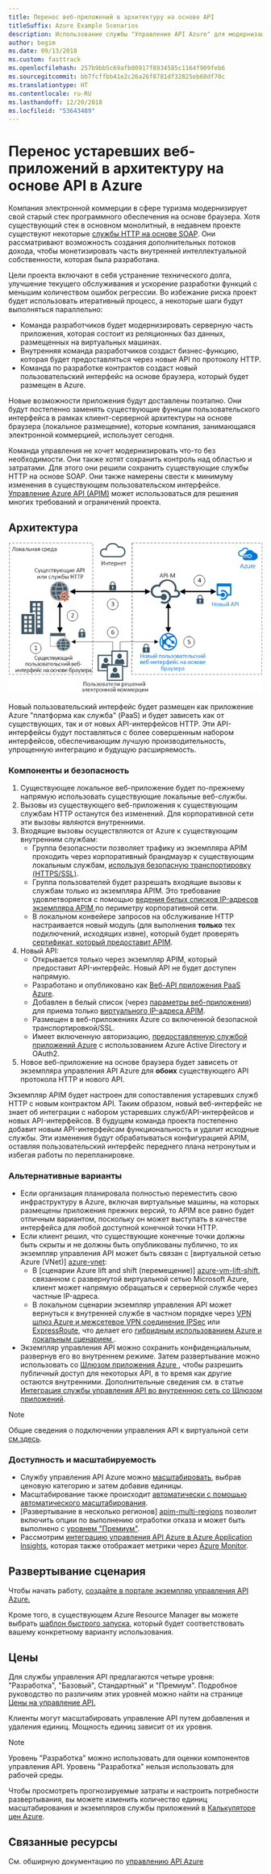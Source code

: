 ```yaml
---
title: Перенос веб-приложений в архитектуру на основе API
titleSuffix: Azure Example Scenarios
description: Использование службы "Управление API Azure" для модернизации устаревшего веб-приложения.
author: begim
ms.date: 09/13/2018
ms.custom: fasttrack
ms.openlocfilehash: 257b9bb5c69afb00917f8934585c1164f909feb6
ms.sourcegitcommit: bb7fcffbb41e2c26a26f8781df32825eb60df70c
ms.translationtype: HT
ms.contentlocale: ru-RU
ms.lasthandoff: 12/20/2018
ms.locfileid: "53643489"
---
```

# <a name="migrating-a-legacy-web-application-to-an-api-based-architecture-on-azure"></a>Перенос устаревших веб-приложений в архитектуру на основе API в Azure

Компания электронной коммерции в сфере туризма модернизирует свой старый стек программного обеспечения на основе браузера. Хотя существующий стек в основном монолитный, в недавнем проекте существуют некоторые [службы HTTP на основе SOAP][soap]. Они рассматривают возможность создания дополнительных потоков дохода, чтобы монетизировать часть внутренней интеллектуальной собственности, которая была разработана.

Цели проекта включают в себя устранение технического долга, улучшение текущего обслуживания и ускорение разработки функций с меньшим количеством ошибок регрессии. Во избежание риска проект будет использовать итеративный процесс, а некоторые шаги будут выполняться параллельно:

- Команда разработчиков будет модернизировать серверную часть приложения, которая состоит из реляционных баз данных, размещенных на виртуальных машинах.
- Внутренняя команда разработчиков создаст бизнес-функцию, которая будет предоставляться через новые API по протоколу HTTP.
- Команда по разработке контрактов создаст новый пользовательский интерфейс на основе браузера, который будет размещен в Azure.

Новые возможности приложения будут доставлены поэтапно. Они будут постепенно заменять существующие функции пользовательского интерфейса в рамках клиент-серверной архитектуры на основе браузера (локальное размещение), которые компания, занимающаяся электронной коммерцией, использует сегодня.

Команда управления не хочет модернизировать что-то без необходимости. Они также хотят сохранить контроль над областью и затратами. Для этого они решили сохранить существующие службы HTTP на основе SOAP. Они также намерены свести к минимуму изменения в существующем пользовательском интерфейсе. [Управление Azure API (APIM)][apim] может использоваться для решения многих требований и ограничений проекта.

## <a name="architecture"></a>Архитектура

![Схема архитектуры][architecture]

Новый пользовательский интерфейс будет размещен как приложение Azure "платформа как служба" (PaaS) и будет зависеть как от существующих, так и от новых API-интерфейсов HTTP. Эти API-интерфейсы будут поставляться с более совершенным набором интерфейсов, обеспечивающим лучшую производительность, упрощенную интеграцию и будущую расширяемость.

### <a name="components-and-security"></a>Компоненты и безопасность

1. Существующее локальное веб-приложение будет по-прежнему напрямую использовать существующие локальные веб-службы.
2. Вызовы из существующего веб-приложения к существующим службам HTTP останутся без изменений. Для корпоративной сети эти вызовы являются внутренними.
3. Входящие вызовы осуществляются от Azure к существующим внутренним службам:
    - Группа безопасности позволяет трафику из экземпляра APIM проходить через корпоративный брандмауэр к существующим локальным службам, [используя безопасную транспортировку (HTTPS/SSL)][apim-ssl].
    - Группа пользователей будет разрешать входящие вызовы к службам только из экземпляра APIM. Это требование удовлетворяется с помощью [ведения белых списков IP-адресов экземпляра APIM ][apim-whitelist-ip] по периметру корпоративной сети.
    - В локальном конвейере запросов на обслуживание HTTP настраивается новый модуль (для выполнения **только** тех подключений, исходящих извне), который будет проверять [сертификат, который предоставит APIM][apim-mutualcert-auth].
4. Новый API:
    - Открывается только через экземпляр APIM, который предоставит API-интерфейс. Новый API не будет доступен напрямую.
    - Разработано и опубликовано как [Веб-API приложения PaaS Azure][azure-api-apps].
    - Добавлен в белый список (через [параметры веб-приложения][azure-appservice-ip-restrict]) для приема только [виртуального IP-адреса APIM][apim-faq-vip].
    - Размещен в веб-приложениях Azure со включенной безопасной транспортировкой/SSL.
    - Имеет включенную авторизацию, [предоставленную службой приложений Azure][azure-appservice-auth] с использованием Azure Active Directory и OAuth2.
5. Новое веб-приложение на основе браузера будет зависеть от экземпляра управления API Azure для **обоих** существующего API протокола HTTP и нового API.

Экземпляр APIM будет настроен для сопоставления устаревших служб HTTP с новым контрактом API. Таким образом, новый веб-интерфейс не знает об интеграции с набором устаревших служб/API-интерфейсов и новых API-интерфейсов. В будущем команда проекта постепенно добавит новым API-интерфейсам функциональность и удалит исходные службы. Эти изменения будут обрабатываться конфигурацией APIM, оставляя пользовательский интерфейс переднего плана нетронутым и избегая работы по перепланировке.

### <a name="alternatives"></a>Альтернативные варианты

- Если организация планировала полностью переместить свою инфраструктуру в Azure, включая виртуальные машины, на которых размещены приложения прежних версий, то APIM все равно будет отличным вариантом, поскольку он может выступать в качестве интерфейса для любой доступной конечной точки HTTP.
- Если клиент решил, что существующие конечные точки должны быть скрыты и не должны быть опубликованы публично, то их экземпляр управления API может быть связан с [виртуальной сетью Azure (VNet)] [ azure-vnet]:
  - В [сценарии Azure lift and shift (перемещение)] [ azure-vm-lift-shift], связанном с развернутой виртуальной сетью Microsoft Azure, клиент может напрямую обращаться к серверной службе через частные IP-адреса.
  - В локальном сценарии экземпляр управления API может вернуться к внутренней службе в частном порядке через [VPN шлюз Azure и межсетевое VPN соединение IPSec][azure-vpn] или [ExpressRoute][azure-er], что делает его [гибридным использованием Azure и локальным сценарием ][azure-hybrid].
- Экземпляр управления API можно сохранить конфиденциальным, развернув его во внутреннем режиме. Затем развертывание можно использовать со [Шлюзом приложения Azure ][azure-appgw], чтобы разрешить публичный доступ для некоторых API, в то время как другие остаются внутренними. Дополнительные сведения см. в статье [Интеграция службы управления API во внутреннюю сеть со Щлюзом приложений][apim-vnet-internal].

> [!NOTE]
> Общие сведения о подключении управления API к виртуальной сети [см.здесь][apim-vnet].

### <a name="availability-and-scalability"></a>Доступность и масштабируемость

- Службу управления API Azure можно [масштабировать][apim-scaleout], выбрав ценовую категорию и затем добавив единицы.
- Масштабирование также происходит [автоматически с помощью автоматического масштабирования][apim-autoscale].
- [Развертывание в несколько регионов] [apim-multi-regions] позволит включить опции по выполнению отработки отказа и может быть выполнено с [уровнем "Премиум"][apim-pricing].
- Рассмотрим [интеграцию управления API Azure в Azure Application Insights][azure-apim-ai], которая также отображает метрики через [Azure Monitor][azure-mon].

## <a name="deploy-the-scenario"></a>Развертывание сценария

Чтобы начать работу, [создайте в портале экземпляр управления API Azure.][apim-create]

Кроме того, в существующем Azure Resource Manager вы можете выбрать [шаблон быстрого запуска][azure-quickstart-templates-apim], который будет соответствовать вашему конкретному варианту использования.

## <a name="pricing"></a>Цены

Для службы управления API предлагаются четыре уровня: "Разработка", "Базовый", Стандартный" и "Премиум". Подробное руководство по различиям этих уровней можно найти на странице [Цены на управление API.][apim-pricing]

Клиенты могут масштабировать управление API путем добавления и удаления единиц. Мощность единиц зависит от их уровня.

> [!NOTE]
> Уровень "Разработка" можно использовать для оценки компонентов управления API. Уровень "Разработка" нельзя использовать для рабочей среды.

Чтобы просмотреть прогнозируемые затраты и настроить потребности развертывания, вы можете изменить количество единиц масштабирования и экземпляров службы приложений в [Калькуляторе цен Azure][pricing-calculator].

## <a name="related-resources"></a>Связанные ресурсы

См. обширную документацию по [управлению API Azure][apim]

<!-- links -->

[architecture]: ./media/architecture-apim-api-scenario.png
[apim-create]: /azure/api-management/get-started-create-service-instance
[apim-git]: /azure/api-management/api-management-configuration-repository-git
[apim-multi-regions]: /azure/api-management/api-management-howto-deploy-multi-region
[apim-autoscale]: /azure/api-management/api-management-howto-autoscale
[apim-scaleout]: /azure/api-management/upgrade-and-scale
[azure-apim-ai]: /azure/api-management/api-management-howto-app-insights
[azure-ai]: /azure/application-insights/
[azure-mon]: /azure/monitoring-and-diagnostics/monitoring-overview
[azure-appgw]: /azure/application-gateway/application-gateway-introduction
[apim-vnet-internal]: /azure/api-management/api-management-howto-integrate-internal-vnet-appgateway
[apim-vnet]: /azure/api-management/api-management-using-with-vnet
[azure-hybrid]: /azure/architecture/reference-architectures/hybrid-networking/
[azure-er]: /azure/expressroute/expressroute-introduction
[azure-vpn]: /azure/vpn-gateway/vpn-gateway-howto-site-to-site-resource-manager-portal
[azure-vnet]: /azure/virtual-network/virtual-networks-overview
[azure-appservice-auth]: /azure/app-service/app-service-authentication-overview#identity-providers
[apim-faq-vip]: /azure/api-management/api-management-faq#is-the-api-management-gateway-ip-address-constant-can-i-use-it-in-firewall-rules
[azure-appservice-ip-restrict]: /azure/app-service/app-service-ip-restrictions
[azure-api-apps]: /azure/app-service/
[apim-ssl]: /azure/api-management/api-management-howto-manage-protocols-ciphers
[apim-mutualcert-auth]: /azure/api-management/api-management-howto-mutual-certificates
[apim-whitelist-ip]: /azure/api-management/api-management-faq#is-the-api-management-gateway-ip-address-constant-can-i-use-it-in-firewall-rules
[anti-corruption-layer-pattern]: /azure/architecture/patterns/anti-corruption-layer
[apim]: /azure/api-management/api-management-key-concepts
[apim-api-design-guidance]: /azure/architecture/best-practices/api-design
[visualstudio-youtube-solid-design]: https://youtu.be/agkWYPUcLpg
[azure-vm-lift-shift]: https://azure.microsoft.com/resources/azure-virtual-datacenter-lift-and-shift-guide/
[standard-pricing-calc]: https://azure.com/e/
[premium-pricing-calc]: https://azure.com/e/
[apim-pricing]: https://azure.microsoft.com/pricing/details/api-management/
[azure-quickstart-templates-apim]: https://azure.microsoft.com/resources/templates/?term=API+Management&pageNumber=1
[soap]: https://en.wikipedia.org/wiki/SOAP
[pricing-calculator]: https://azure.com/e/0e916a861fac464db61342d378cc0bd6
